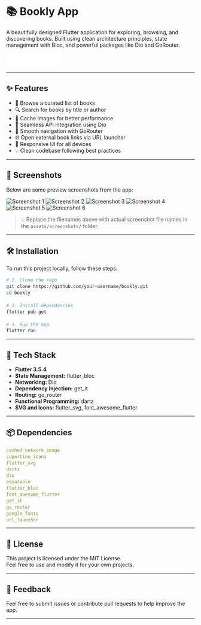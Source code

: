 # 📚 Bookly App

A beautifully designed Flutter application for exploring, browsing, and discovering books. Built using clean architecture principles, state management with Bloc, and powerful packages like Dio and GoRouter.

![Bookly Logo](assets/images/Logo.svg)

---

## ✨ Features

- 📖 Browse a curated list of books
- 🔍 Search for books by title or author
- 💾 Cache images for better performance
- 📡 Seamless API integration using Dio
- 🧭 Smooth navigation with GoRouter
- 🌐 Open external book links via URL launcher
- 📱 Responsive UI for all devices
- 💡 Clean codebase following best practices

---

## 🚀 Screenshots

Below are some preview screenshots from the app:

![Screenshot 1](assets/screenshots/screen1.jpg)
![Screenshot 2](assets/screenshots/screen2.jpg)
![Screenshot 3](assets/screenshots/screen3.jpg)
![Screenshot 4](assets/screenshots/screen4.jpg)
![Screenshot 5](assets/screenshots/screen5.jpg)
![Screenshot 6](assets/screenshots/screen6.jpg)

> 💡 Replace the filenames above with actual screenshot file names in the `assets/screenshots/` folder.

---

## 🛠️ Installation

To run this project locally, follow these steps:

```bash
# 1. Clone the repo
git clone https://github.com/your-username/bookly.git
cd bookly

# 2. Install dependencies
flutter pub get

# 3. Run the app
flutter run
```

---

## 🧰 Tech Stack

- **Flutter 3.5.4**
- **State Management:** flutter_bloc
- **Networking:** Dio
- **Dependency Injection:** get_it
- **Routing:** go_router
- **Functional Programming:** dartz
- **SVG and Icons:** flutter_svg, font_awesome_flutter

---

## 📦 Dependencies

```yaml
cached_network_image
cupertino_icons
flutter_svg
dartz
dio
equatable
flutter_bloc
font_awesome_flutter
get_it
go_router
google_fonts
url_launcher
```

---

## 📄 License

This project is licensed under the MIT License.  
Feel free to use and modify it for your own projects.

---

## 💬 Feedback

Feel free to submit issues or contribute pull requests to help improve the app.

---
